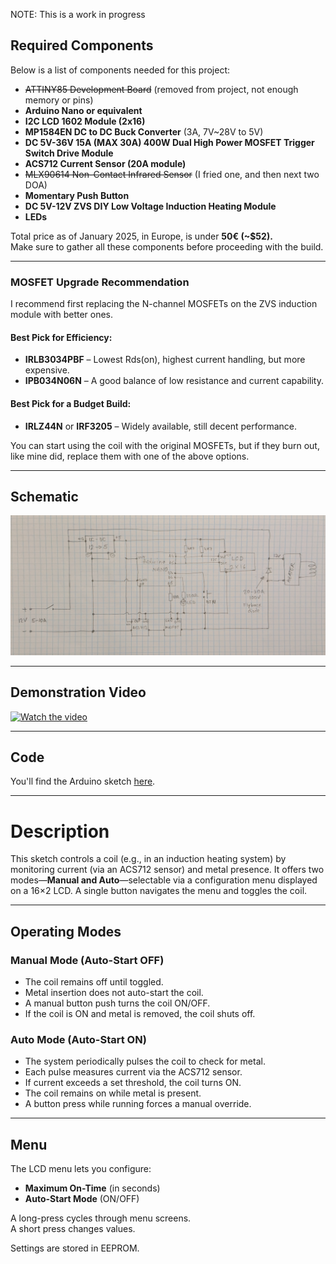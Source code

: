 NOTE: This is a work in progress

## Required Components

Below is a list of components needed for this project:

- ~~ATTINY85 Development Board~~ (removed from project, not enough memory or pins)  
- **Arduino Nano or equivalent**  
- **I2C LCD 1602 Module (2x16)**  
- **MP1584EN DC to DC Buck Converter** (3A, 7V~28V to 5V)  
- **DC 5V-36V 15A (MAX 30A) 400W Dual High Power MOSFET Trigger Switch Drive Module**  
- **ACS712 Current Sensor (20A module)**  
- ~~MLX90614 Non-Contact Infrared Sensor~~ (I fried one, and then next two DOA)  
- **Momentary Push Button**  
- **DC 5V-12V ZVS DIY Low Voltage Induction Heating Module**  
- **LEDs**  
<!-- **Glass 14mm Female to 18mm Male Short Expander Adapter Connector**  -->

Total price as of January 2025, in Europe, is under **50€ (~$52).**  
Make sure to gather all these components before proceeding with the build.

---

### **MOSFET Upgrade Recommendation**
I recommend first replacing the N-channel MOSFETs on the ZVS induction module with better ones.

#### **Best Pick for Efficiency:**
- **IRLB3034PBF** – Lowest Rds(on), highest current handling, but more expensive.
- **IPB034N06N** – A good balance of low resistance and current capability.

#### **Best Pick for a Budget Build:**
- **IRLZ44N** or **IRF3205** – Widely available, still decent performance.

You can start using the coil with the original MOSFETs, but if they burn out, like mine did, replace them with one of the above options.

---

## **Schematic**
![Schematic](media/schematic.jpg)

---

## **Demonstration Video**
[![Watch the video](https://img.youtube.com/vi/CU2HbpEn76c/0.jpg)](https://www.youtube.com/watch?v=CU2HbpEn76c)

---

## **Code**
You'll find the Arduino sketch [here](ihctrlnano/ihctrlnano.ino).

---

# **Description**
This sketch controls a coil (e.g., in an induction heating system) by 
monitoring current (via an ACS712 sensor) and metal presence. It offers two 
modes—**Manual and Auto**—selectable via a configuration menu displayed on a 
16×2 LCD. A single button navigates the menu and toggles the coil.

---

## **Operating Modes**

### **Manual Mode (Auto-Start OFF)**
- The coil remains off until toggled.
- Metal insertion does not auto-start the coil.
- A manual button push turns the coil ON/OFF.
- If the coil is ON and metal is removed, the coil shuts off.

### **Auto Mode (Auto-Start ON)**
- The system periodically pulses the coil to check for metal.
- Each pulse measures current via the ACS712 sensor.
- If current exceeds a set threshold, the coil turns ON.
- The coil remains on while metal is present.
- A button press while running forces a manual override.

---

## **Menu**
The LCD menu lets you configure:
- **Maximum On-Time** (in seconds)  
- **Auto-Start Mode** (ON/OFF)  

A long-press cycles through menu screens.  
A short press changes values.  

Settings are stored in EEPROM.
